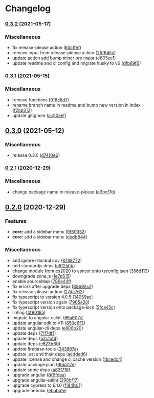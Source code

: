 # Changelog

### [0.3.2](https://www.github.com/al3j4ndr1x/landing-su/compare/v0.3.1...v0.3.2) (2021-05-17)


### Miscellaneous

* fix release-please action ([60cffef](https://www.github.com/al3j4ndr1x/landing-su/commit/60cffefb27f478db65feb47708f7ea34f3db3726))
* remove input from release-please action ([25f645c](https://www.github.com/al3j4ndr1x/landing-su/commit/25f645c60214fa5811343dcfa7a0726096d8b044))
* update action add bump minor pre major ([e805ec1](https://www.github.com/al3j4ndr1x/landing-su/commit/e805ec1989156789bc2e488956f593b853ba1178))
* update readme and ci config and migrate husky to v6 ([dfb89f6](https://www.github.com/al3j4ndr1x/landing-su/commit/dfb89f65ba435c1407dd877da647f62bc6578041))

### [0.3.1](https://www.github.com/al3j4ndr1x/landing-su/compare/v0.3.0...v0.3.1) (2021-05-15)


### Miscellaneous

* remove functions ([916c8d7](https://www.github.com/al3j4ndr1x/landing-su/commit/916c8d74d9e5b3638a78969cdd2dd2c568d35033))
* rename branch name in readme and bump new version in index ([f2bb312](https://www.github.com/al3j4ndr1x/landing-su/commit/f2bb312a897aa0016ac22512c99a72e0aab69b61))
* update gitignore ([ac52aef](https://www.github.com/al3j4ndr1x/landing-su/commit/ac52aef21dfa1492a1ee805f99b4f5666ca0a1f1))

## [0.3.0](https://www.github.com/al3j4ndr1x/landing-su/compare/v0.2.1...v0.3.0) (2021-05-12)


### Miscellaneous

* release 0.3.0 ([d7410e6](https://www.github.com/al3j4ndr1x/landing-su/commit/d7410e6e057d33a57836bbf1bd0c0e3795d5ecca))

### [0.2.1](https://www.github.com/al3j4ndr1x/landing-su/compare/v0.2.0...v0.2.1) (2020-12-29)


### Miscellaneous

* change package name in release-please ([e9bcf7d](https://www.github.com/al3j4ndr1x/landing-su/commit/e9bcf7da3e36e5a459013937b7374419863ef851))

## [0.2.0](https://www.github.com/al3j4ndr1x/landing-su/compare/v0.1.3...v0.2.0) (2020-12-29)


### Features

* **core:** add a sidebar menu ([9f59352](https://www.github.com/al3j4ndr1x/landing-su/commit/9f59352f471c8fc0a8e8bb20aa6fd5daab24c4e8))
* **core:** add a sidebar menu ([dedb844](https://www.github.com/al3j4ndr1x/landing-su/commit/dedb844f6e4414a44490aa821bfad62332e65b6e))


### Miscellaneous

* add ignore istanbul cov ([8788772](https://www.github.com/al3j4ndr1x/landing-su/commit/8788772dc52aa748aaf9e8a5f10505471e5ee1df))
* add standardjs deps ([c8f250b](https://www.github.com/al3j4ndr1x/landing-su/commit/c8f250b240c6f5fc22bf0f9d04799ad2e05125bf))
* change module from es2020 to esnext onto tsconfig.json ([356d113](https://www.github.com/al3j4ndr1x/landing-su/commit/356d113578bb80cfb5b57796ba9bf3f8e9188f0f))
* downgrade zone.js ([fe7d615](https://www.github.com/al3j4ndr1x/landing-su/commit/fe7d615dda793667baa59568c4eb79b00dd1b2f7))
* enable sourceMap ([786e44f](https://www.github.com/al3j4ndr1x/landing-su/commit/786e44fc9204e48d09adbdc7c91d6919d6b81768))
* fix errors after upgrade deps ([89692c2](https://www.github.com/al3j4ndr1x/landing-su/commit/89692c2bcc9eac6697cb04091dcadecb5dd37cc3))
* fix release-please action ([27dc762](https://www.github.com/al3j4ndr1x/landing-su/commit/27dc7624df7bd029a9e7f46642cd2113aa56a538))
* fix typescript to version 4.0.5 ([14059ac](https://www.github.com/al3j4ndr1x/landing-su/commit/14059aca2188e49eb18da679faec3bdcdf3bc1ac))
* fix typescript version again ([7965a38](https://www.github.com/al3j4ndr1x/landing-su/commit/7965a38831dfbd4da6f94059b14527a73393d672))
* fix typescript version onto package-lock ([5fca45c](https://www.github.com/al3j4ndr1x/landing-su/commit/5fca45c2339f530a86302cd18f0b3baf49f66ca0))
* linting ([4f80185](https://www.github.com/al3j4ndr1x/landing-su/commit/4f8018513a484f3ebc4e0abc1915bf1acb14c916))
* migrate to angular-eslint ([66a607c](https://www.github.com/al3j4ndr1x/landing-su/commit/66a607c04a4bcdaab85ef12399230410e21b80ee))
* update angular cdk to v11 ([850c6f3](https://www.github.com/al3j4ndr1x/landing-su/commit/850c6f3c25f5ee8ad862d76f766258401e2f2886))
* update angular-cli deps ([e806b20](https://www.github.com/al3j4ndr1x/landing-su/commit/e806b2045b0f0daed26c181344ba90fffd57930f))
* update deps ([71f7df1](https://www.github.com/al3j4ndr1x/landing-su/commit/71f7df1b7e9ff06785be28c3286b614434012fc3))
* update deps ([52c1bf4](https://www.github.com/al3j4ndr1x/landing-su/commit/52c1bf44faa8aeb0264cb0bbdd3276a13f5e929d))
* update deps ([e623b60](https://www.github.com/al3j4ndr1x/landing-su/commit/e623b6048c7e25aec0aba035facb8f367344d544))
* update firebase-tools ([343897a](https://www.github.com/al3j4ndr1x/landing-su/commit/343897a385d1306ebda9a0c94be85bdcd1396450))
* update jest and their deps ([aeddad6](https://www.github.com/al3j4ndr1x/landing-su/commit/aeddad66ebed7b4edb1e1a761b69910efb4e533f))
* update license and change ci cache version ([1bcedc4](https://www.github.com/al3j4ndr1x/landing-su/commit/1bcedc4ab4c263992510d0123c5c7d65a17f3cfd))
* update package.json ([9bb317e](https://www.github.com/al3j4ndr1x/landing-su/commit/9bb317ee39b634754043aaf9c3f504a12530ceb7))
* update some deps ([a83f716](https://www.github.com/al3j4ndr1x/landing-su/commit/a83f7163ec9a49da5431d20645735ce13774860c))
* upgrade angular ([0f6fdea](https://www.github.com/al3j4ndr1x/landing-su/commit/0f6fdeab9d54e341ec677cfc1e4ba81bbcd7862a))
* upgrade angular-eslint ([296bf17](https://www.github.com/al3j4ndr1x/landing-su/commit/296bf179625089ae538e2af54f719b27adc25818))
* upgrade cypress to 6.1.0 ([f184b01](https://www.github.com/al3j4ndr1x/landing-su/commit/f184b016c908d25e977028ae44802cb90716352f))
* upgrade nebular ([ebaba1e](https://www.github.com/al3j4ndr1x/landing-su/commit/ebaba1edf9f1f28c4b382b0fec93992d3aad3851))
